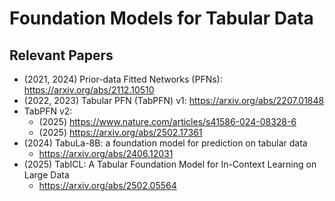 # Foundation Models for Tabular Data

## Relevant Papers
- (2021, 2024) Prior-data Fitted Networks (PFNs): https://arxiv.org/abs/2112.10510
- (2022, 2023) Tabular PFN (TabPFN) v1: https://arxiv.org/abs/2207.01848
- TabPFN v2:
   - (2025) https://www.nature.com/articles/s41586-024-08328-6
   - (2025) https://arxiv.org/abs/2502.17361
- (2024) TabuLa-8B: a foundation model for prediction on tabular data
   - https://arxiv.org/abs/2406.12031
- (2025) TabICL: A Tabular Foundation Model for In-Context Learning on Large Data
   - https://arxiv.org/abs/2502.05564
